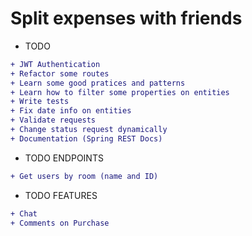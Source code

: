 # Split expenses with friends


* TODO

```diff
+ JWT Authentication
+ Refactor some routes
+ Learn some good pratices and patterns
+ Learn how to filter some properties on entities
+ Write tests
+ Fix date info on entities
+ Validate requests
+ Change status request dynamically
+ Documentation (Spring REST Docs)
```

* TODO ENDPOINTS

```diff
+ Get users by room (name and ID)
```

* TODO FEATURES
```diff
+ Chat
+ Comments on Purchase
```